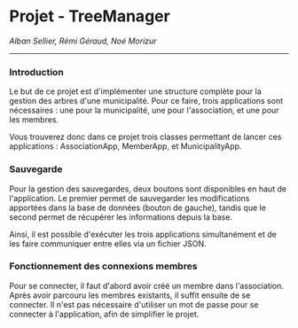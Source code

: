 # Projet - TreeManager
  
*Alban Sellier, Rémi Géraud, Noé Morizur*
***
### Introduction
Le but de ce projet est d'implémenter une structure complète pour la gestion des arbres d'une municipalité. Pour ce faire, trois applications sont nécessaires : une pour la municipalité, une pour l'association, et une pour les membres.

Vous trouverez donc dans ce projet trois classes permettant de lancer ces applications : AssociationApp, MemberApp, et MunicipalityApp.

### Sauvegarde
Pour la gestion des sauvegardes, deux boutons sont disponibles en haut de l'application. Le premier permet de sauvegarder les modifications apportées dans la base de données (bouton de gauche), tandis que le second permet de récupérer les informations depuis la base.

Ainsi, il est possible d'exécuter les trois applications simultanément et de les faire communiquer entre elles via un fichier JSON.

### Fonctionnement des connexions membres
Pour se connecter, il faut d'abord avoir créé un membre dans l'association. Après avoir parcouru les membres existants, il suffit ensuite de se connecter. Il n'est pas nécessaire d'utiliser un mot de passe pour se connecter à l'application, afin de simplifier le projet.